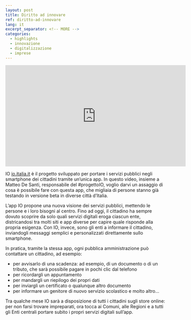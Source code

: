 ```yaml
---
layout: post
title: Diritto ad innovare
ref: diritto-ad-innovare
lang: it
excerpt_separator: <!-- MORE -->
categories:
  - highlights
  - innovazione
  - digitalizzazione
  - imprese
---
```


<div class="responsive-embed">

<iframe width="560" height="315" src="https://www.youtube-nocookie.com/embed/nD9q8cPIlwg" frameborder="0" allow="accelerometer; autoplay; encrypted-media; gyroscope; picture-in-picture" allowfullscreen></iframe>

</div>

IO [io.italia.it](https://io.italia.it/) è il progetto sviluppato per portare i servizi pubblici negli smartphone dei cittadini tramite un’unica app. In questo video, insieme a Matteo De Santi, responsabile del #progettoIO, voglio darvi un assaggio di cosa è possibile fare con questa app, che migliaia di persone stanno già testando in versione beta in diverse città d’Italia.

<!-- MORE -->

L’app IO propone una nuova visione dei servizi pubblici, mettendo le persone e i loro bisogni al centro. Fino ad oggi, il cittadino ha sempre dovuto scoprire da solo quali servizi digitali eroga ciascun ente, districandosi tra molti siti e app diverse per capire quale risponde alla propria esigenza. Con IO, invece, sono gli enti a informare il cittadino, inviandogli messaggi semplici e personalizzati direttamente sullo smartphone.

In pratica, tramite la stessa app, ogni pubblica amministrazione può contattare un cittadino, ad esempio:  

* per avvisarlo di una scadenza: ad esempio, di un documento o di un tributo, che sarà possibile pagare in pochi clic dal telefono
* per ricordargli un appuntamento 
* per mandargli un riepilogo dei propri dati
* per inviargli un certificato o qualunque altro documento
* per informare un genitore di nuovo servizio scolastico e molto altro...  

Tra qualche mese IO sarà a disposizione di tutti i cittadini sugli store online: per non farsi trovare impreparati, ora tocca ai Comuni, alle Regioni e a tutti gli Enti centrali portare subito i propri servizi digitali sull’app.
